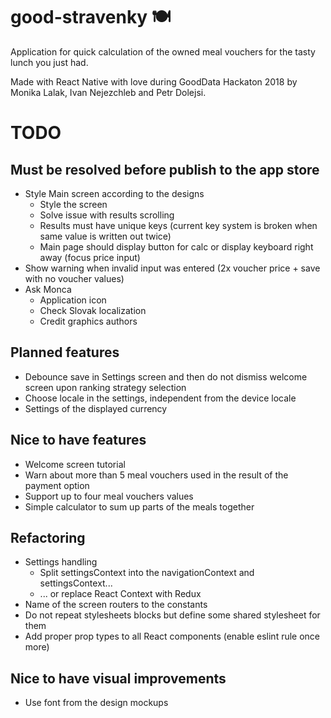 # good-stravenky 🍽

Application for quick calculation of the owned meal vouchers for the tasty lunch you just had.

Made with React Native with love during GoodData Hackaton 2018 by Monika Lalak, Ivan Nejezchleb and Petr Dolejsi.

# TODO

## Must be resolved before publish to the app store
* Style Main screen according to the designs
    * Style the screen
    * Solve issue with results scrolling
    * Results must have unique keys (current key system is broken when same value is written out twice)
    * Main page should display button for calc or display keyboard right away (focus price input)
* Show warning when invalid input was entered (2x voucher price + save with no voucher values) 
* Ask Monca
    * Application icon
    * Check Slovak localization
    * Credit graphics authors

## Planned features
* Debounce save in Settings screen and then do not dismiss welcome screen upon ranking strategy selection
* Choose locale in the settings, independent from the device locale
* Settings of the displayed currency

## Nice to have features
* Welcome screen tutorial
* Warn about more than 5 meal vouchers used in the result of the payment option
* Support up to four meal vouchers values
* Simple calculator to sum up parts of the meals together

## Refactoring
* Settings handling
    * Split settingsContext into the navigationContext and settingsContext...
    * ... or replace React Context with Redux
* Name of the screen routers to the constants
* Do not repeat stylesheets blocks but define some shared stylesheet for them
* Add proper prop types to all React components (enable eslint rule once more)

## Nice to have visual improvements 
* Use font from the design mockups 
 

